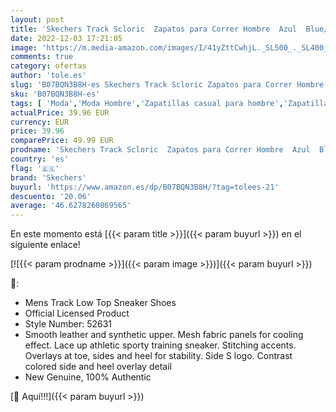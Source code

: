 ```yaml
---
layout: post
title: 'Skechers Track Scloric  Zapatos para Correr Hombre  Azul  Blue/Navy   42 EU'
date: 2022-12-03 17:21:05
image: 'https://m.media-amazon.com/images/I/41yZttCwhjL._SL500_._SL400_.jpg'
comments: true
category: ofertas
author: 'tole.es'
slug: 'B07BQN3B8H-es Skechers Track Scloric Zapatos para Correr Hombre Azul...'
sku: 'B07BQN3B8H-es'
tags: [ 'Moda','Moda Hombre','Zapatillas casual para hombre','Zapatillas y calzado deportivo para hombre','Zapatos para hombre','skechers','zapatos','🇪🇸', ]
actualPrice: 39.96 EUR
currency: EUR
price: 39.96
comparePrice: 49.99 EUR
prodname: 'Skechers Track Scloric  Zapatos para Correr Hombre  Azul  Blue/Navy   42 EU'
country: 'es'
flag: '🇪🇸'
brand: 'Skechers'
buyurl: 'https://www.amazon.es/dp/B07BQN3B8H/?tag=tolees-21'
descuento: '20.06'
average: '46.6278260869565'
---
```


En este momento está [{{< param title >}}]({{< param buyurl >}}) en el siguiente enlace!

[![{{< param prodname >}}]({{< param image >}})]({{< param buyurl >}})

🔎:

- Mens Track Low Top Sneaker Shoes
- Official Licensed Product
- Style Number: 52631
- Smooth leather and synthetic upper. Mesh fabric panels for cooling effect. Lace up athletic sporty training sneaker. Stitching accents. Overlays at toe, sides and heel for stability. Side S logo. Contrast colored side and heel overlay detail
- New Genuine, 100% Authentic

[🛒 Aquí!!!]({{< param buyurl >}})
